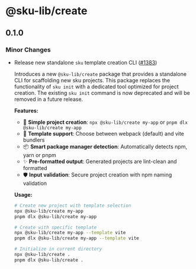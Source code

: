 # @sku-lib/create

## 0.1.0

### Minor Changes

- Release new standalone `sku` template creation CLI ([#1383](https://github.com/seek-oss/sku/pull/1383))

  Introduces a new `@sku-lib/create` package that provides a standalone CLI for scaffolding new sku projects. This package replaces the functionality of `sku init` with a dedicated tool optimized for project creation. The existing `sku init` command is now deprecated and will be removed in a future release.

  **Features:**
  - 🚀 **Simple project creation**: `npx @sku-lib/create my-app` or `pnpm dlx @sku-lib/create my-app`
  - 🔧 **Template support**: Choose between webpack (default) and vite bundlers
  - 📦 **Smart package manager detection**: Automatically detects npm, yarn or pnpm
  - ✨ **Pre-formatted output**: Generated projects are lint-clean and formatted
  - 🛡️ **Input validation**: Secure project creation with npm naming validation

  **Usage:**

  ```bash
  # Create new project with template selection
  npx @sku-lib/create my-app
  pnpm dlx @sku-lib/create my-app

  # Create with specific template
  npx @sku-lib/create my-app --template vite
  pnpm dlx @sku-lib/create my-app --template vite

  # Initialize in current directory
  npx @sku-lib/create .
  pnpm dlx @sku-lib/create .
  ```

